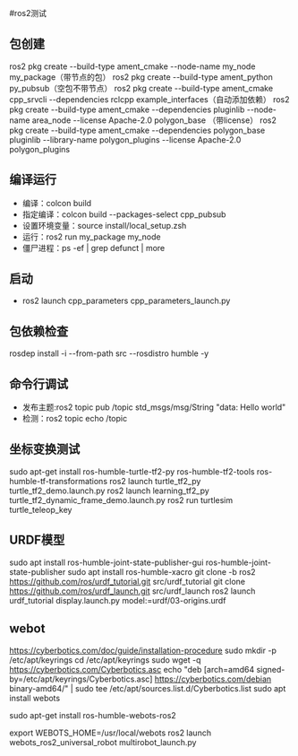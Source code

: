 #ros2测试
## 包创建
ros2 pkg create --build-type ament_cmake --node-name my_node my_package（带节点的包）
ros2 pkg create --build-type ament_python py_pubsub（空包不带节点）
ros2 pkg create --build-type ament_cmake cpp_srvcli --dependencies rclcpp example_interfaces（自动添加依赖）
ros2 pkg create --build-type ament_cmake --dependencies pluginlib --node-name area_node --license Apache-2.0 polygon_base （带license）
ros2 pkg create --build-type ament_cmake --dependencies polygon_base pluginlib --library-name polygon_plugins --license Apache-2.0 polygon_plugins
## 编译运行
- 编译：colcon build
- 指定编译：colcon build --packages-select cpp_pubsub
- 设置环境变量：source install/local_setup.zsh
- 运行：ros2 run my_package my_node
- 僵尸进程：ps -ef | grep defunct | more
## 启动
- ros2 launch cpp_parameters cpp_parameters_launch.py
##  包依赖检查
rosdep install -i --from-path src --rosdistro humble -y
## 命令行调试
- 发布主题:ros2 topic pub /topic std_msgs/msg/String "data: Hello world"
- 检测：ros2 topic echo /topic
## 坐标变换测试
sudo apt-get install ros-humble-turtle-tf2-py ros-humble-tf2-tools ros-humble-tf-transformations
ros2 launch turtle_tf2_py turtle_tf2_demo.launch.py
ros2 launch learning_tf2_py turtle_tf2_dynamic_frame_demo.launch.py
ros2 run turtlesim turtle_teleop_key
## URDF模型
sudo apt install ros-humble-joint-state-publisher-gui ros-humble-joint-state-publisher
sudo apt install ros-humble-xacro
git clone -b ros2 https://github.com/ros/urdf_tutorial.git src/urdf_tutorial
git clone https://github.com/ros/urdf_launch.git src/urdf_launch
ros2 launch urdf_tutorial display.launch.py model:=urdf/03-origins.urdf
## webot
https://cyberbotics.com/doc/guide/installation-procedure
 sudo mkdir -p /etc/apt/keyrings
cd /etc/apt/keyrings
sudo wget -q https://cyberbotics.com/Cyberbotics.asc
echo "deb [arch=amd64 signed-by=/etc/apt/keyrings/Cyberbotics.asc] https://cyberbotics.com/debian binary-amd64/" | sudo tee /etc/apt/sources.list.d/Cyberbotics.list
sudo apt install webots

sudo apt-get install ros-humble-webots-ros2

export WEBOTS_HOME=/usr/local/webots
ros2 launch webots_ros2_universal_robot multirobot_launch.py

